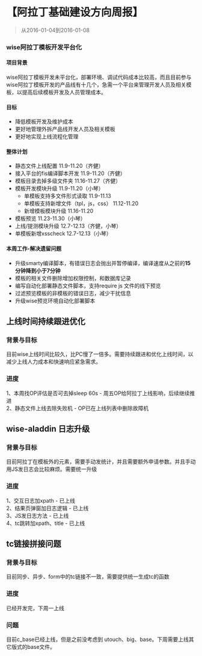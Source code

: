 # 【阿拉丁基础建设方向周报】

> 从2016-01-04到2016-01-08

### wise阿拉丁模板开发平台化
#### 项目背景
wise阿拉丁模板开发未平台化，部署环境、调试代码成本比较高，而且目前参与wise阿拉丁模板开发的产品线有十几个，急需一个平台来管理开发人员及相关模板，以提高后续模板开发及人员管理成本。

#### 目标
* 降低模板开发及维护成本
* 更好地管理外拆产品线开发人员及相关模板
* 更好地实现上线流程化管理

#### 整体计划
* 静态文件上线配置  11.9-11.20（齐健）
* 接入平台的fis编译脚本开发  11.9-11.20（齐健）
* 模板目录去掉多级文件夹    11.16-11.27（齐健）
* 模板开发模块升级  11.9-11.20（小琴）
    * 单模板支持多文件形式读取  11.9-11.13
    * 单模板支持新增文件（tpl，js，css）    11.12-11.20
    * 新增模板模块升级  11.16-11.20
* 模板预览  11.23-11.30（小琴）
* 上线/提测模块升级 12.7-12.13（齐健，小琴）
* 单模板新增xsscheck    12.7-12.13（小琴）

#### 本周工作-解决遗留问题

* 升级smarty编译脚本，有错误日志会抛出并暂停编译，编译速度从之前的**15分钟降到小于7分钟**
* 模板的相关文件删除增加权限控制，和数据库记录
* 编写自动化部署静态文件脚本，支持require js 文件的线下预览
* 过滤预览模板的非模板的错误日志，减少干扰信息
* 升级wise预览环境自动化部署脚本

## 上线时间持续跟进优化

### 背景与目标

目前wise上线时间比较久，比PC慢了一倍多。需要持续跟进和优化上线时间，以减少上线人力成本和快速响应紧急需求。

### 进度

1、本周找OP评估是否可去掉sleep 60s - 周五OP给阿拉丁上线影响，后续继续推进    
2、静态文件上线去除失败机 - OP已在上线列表中删除故障机


## wise-aladdin 日志升级

### 背景与目标

目前阿拉丁在模板外的元素，需要手动发统计，并且需要额外申请参数。并且手动用JS发日志会比较麻烦。需要统一升级

### 进度

1、交互日志加xpath - 已上线    
2、结果页弹窗加日志逻辑 - 已上线     
3、JS发日志方法 -  已上线    
4、tc跳转加xpath、title  - 已上线

## tc链接拼接问题

### 背景与目标

目前同步、异步、form中的tc链接不一致，需要提供统一生成tc的函数

### 进度

已经开发完，下周一上线

### 问题

目前c_base已经上线，但是之前没考虑到 utouch、big、base。下周需要上线其它版式的base文件。


